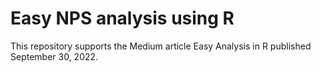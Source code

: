 # Easy NPS analysis using R
This repository supports the Medium article Easy Analysis in R published September 30, 2022.
